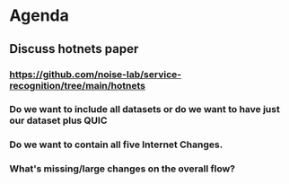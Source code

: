 # Agenda
## Discuss hotnets paper
### https://github.com/noise-lab/service-recognition/tree/main/hotnets
### Do we want to include all datasets or do we want to have just our dataset plus QUIC
### Do we want to contain all five Internet Changes.
### What's missing/large changes on the overall flow?
